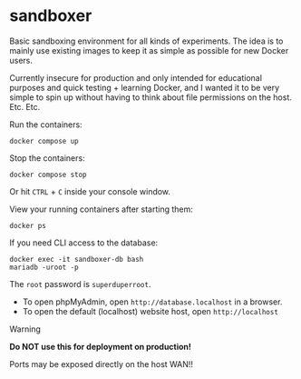 # sandboxer

Basic sandboxing environment for all kinds of experiments. The idea is to mainly use existing images to keep it as simple as possible for new Docker users.


Currently insecure for production and only intended for educational purposes and quick testing + learning Docker, and I wanted it to be very simple to spin up without having to think about file permissions on the host. Etc. Etc.

Run the containers:
```
docker compose up
```

Stop the containers:
```
docker compose stop
```
Or hit `CTRL` + `C` inside your console window.

View your running containers after starting them:
```
docker ps
```

If you need CLI access to the database:

```
docker exec -it sandboxer-db bash
mariadb -uroot -p
```

The `root` password is `superduperroot`.

- To open phpMyAdmin, open `http://database.localhost` in a browser.
- To open the default (localhost) website host, open `http://localhost`

> [!WARNING]  
> **Do NOT use this for deployment on production!**
>
> Ports may be exposed directly on the host WAN!!
